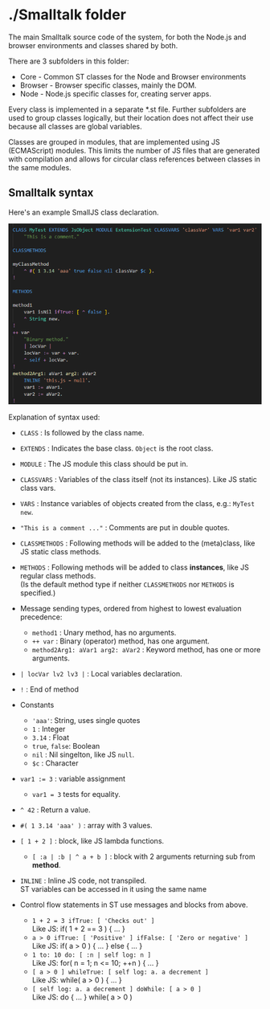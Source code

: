 # ./Smalltalk folder

The main Smalltalk source code of the system, for both the Node.js and browser environments and classes shared by both.

There are 3 subfolders in this folder:
- Core - Common ST classes for the Node and Browser environments
- Browser - Browser specific classes, mainly the DOM.
- Node - Node.js specific classes for, creating server apps.

Every class is implemented in a separate *.st file.
Further subfolders are used to group classes logically,
but their location does not affect their use because all classes are global variables.

Classes are grouped in modules, that are implemented using JS (ECMAScript) modules.
This limits the number of JS files that are generated with compilation and allows for circular class references between classes in the same modules.

## Smalltalk syntax

Here's an example SmallJS class declaration.

![Example](Example.png)

Explanation of syntax used:

- `CLASS` : Is followed by the class name.

- `EXTENDS` : Indicates the base class. `Object` is the root class.
- `MODULE` : The JS module this class should be put in.
- `CLASSVARS` : Variables of the class itself (not its instances). Like JS static class vars.
- `VARS` : Instance variables of objects created from the class, e.g.: `MyTest new`.
- `"This is a comment ..."` : Comments are put in double quotes.
- `CLASSMETHODS` : Following methods will be added to the (meta)class, like JS static class methods.
- `METHODS` : Following methods will be added to class **instances**, like JS regular class methods.\
  (Is the default method type if neither `CLASSMETHODS` nor `METHODS` is specified.)
- Message sending types, ordered from highest to lowest evaluation precedence:
	- `method1` : Unary method, has no arguments.
	- `++ var` : Binary (operator) method, has one argument.
	- `method2Arg1: aVar1 arg2: aVar2` : Keyword method, has one or more arguments.
- `| locVar lv2 lv3 |` : Local variables declaration.
- `!` : End of method
- Constants
	- `'aaa'`: String, uses single quotes
	- `1` : Integer
	- `3.14` : Float
	- `true`, `false`: Boolean
	- `nil` : Nil singelton, like JS `null`.
	- `$c` : Character
- `var1 := 3` : variable assignment
	- `var1 = 3` tests for equality.
- `^ 42` : Return a value.
- `#( 1 3.14 'aaa' )` : array with 3 values.
- `[ 1 + 2 ]` : block, like JS lambda functions.
	- `[ :a | :b | ^ a + b ]` : block with 2 arguments returning sub from **method**.
- `INLINE` : Inline JS code, not transpiled.\
  ST variables can be accessed in it using the same name
- Control flow statements in ST use messages and blocks from above.
	- `1 + 2 = 3 ifTrue: [ 'Checks out' ]`\
	  Like JS: if( 1 + 2 == 3 ) { ... }
	- `a > 0 ifTrue: [ 'Positive' ] ifFalse: [ 'Zero or negative' ]`\
	  Like JS: if( a > 0 ) { ... } else { ... }
	- `1 to: 10 do: [ :n | self log: n ]`\
	  Like JS: for( n = 1; n <= 10; ++n ) { ... }
	- `[ a > 0 ] whileTrue: [ self log: a. a decrement ]`\
	  Like JS: while( a > 0 ) { ... }
	- `[ self log: a. a decrement ] doWhile: [ a > 0 ]`\
	  Like JS: do { ... } while( a > 0 )
